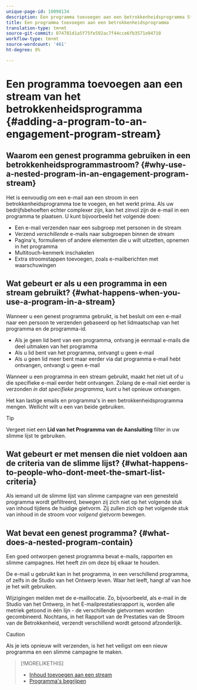```yaml
---
unique-page-id: 10098134
description: Een programma toevoegen aan een betrokkenheidsprogramma Stream - Marketo Docs - Productdocumentatie
title: Een programma toevoegen aan een betrokkenheidsprogramma
translation-type: tm+mt
source-git-commit: 074701d1a5f75fe592ac7f44cce6fb3571e94710
workflow-type: tm+mt
source-wordcount: '461'
ht-degree: 0%

---
```



# Een programma toevoegen aan een stream van het betrokkenheidsprogramma {#adding-a-program-to-an-engagement-program-stream}

## Waarom een genest programma gebruiken in een betrokkenheidsprogrammastroom? {#why-use-a-nested-program-in-an-engagement-program-stream}

Het is eenvoudig om een e-mail aan een stroom in een betrokkenheidsprogramma toe te voegen, en het werkt prima. Als uw bedrijfsbehoeften echter complexer zijn, kan het zinvol zijn de e-mail in een programma te plaatsen. U kunt bijvoorbeeld het volgende doen:

* Een e-mail verzenden naar een subgroep met personen in de stream
* Verzend *verschillende* e-mails naar subgroepen binnen de stream
* Pagina&#39;s, formulieren of andere elementen die u wilt uitzetten, opnemen in het programma
* Multitouch-kenmerk inschakelen
* Extra stroomstappen toevoegen, zoals e-mailberichten met waarschuwingen

## Wat gebeurt er als u een programma in een stream gebruikt? {#what-happens-when-you-use-a-program-in-a-stream}

Wanneer u een genest programma gebruikt, is het besluit om een e-mail naar een persoon te verzenden gebaseerd op het lidmaatschap van het programma en de programma-id.

* Als je geen lid bent van een programma, ontvang je eenmaal e-mails die deel uitmaken van het programma
* Als u lid bent van het programma, ontvangt u geen e-mail
* Als u geen lid meer bent maar eerder via dat programma e-mail hebt ontvangen, ontvangt u geen e-mail

Wanneer u een programma in een stream gebruikt, maakt het niet uit of u die specifieke e-mail eerder hebt ontvangen. Zolang de e-mail niet eerder is verzonden *in dat specifieke programma*, kunt u het opnieuw ontvangen.

Het kan lastige emails en programma&#39;s in een betrokkenheidsprogramma mengen. Wellicht wilt u een van beide gebruiken.

>[!TIP]
>
>Vergeet niet een **Lid van het Programma van de Aansluiting** filter in uw slimme lijst te gebruiken.

## Wat gebeurt er met mensen die niet voldoen aan de criteria van de slimme lijst? {#what-happens-to-people-who-dont-meet-the-smart-list-criteria}

Als iemand uit de slimme lijst van slimme campagne van een genesteld programma wordt gefiltreerd, bewegen zij zich niet op het volgende stuk van inhoud tijdens de huidige gietvorm. Zij zullen zich op het volgende stuk van inhoud in de stroom voor *volgend* gietvorm bewegen.

## Wat bevat een genest programma? {#what-does-a-nested-program-contain}

Een goed ontworpen genest programma bevat e-mails, rapporten en slimme campagnes. Het heeft zin om deze bij elkaar te houden.

De e-mail u gebruikt kan in het programma, in een verschillend programma, of zelfs in de Studio van het Ontwerp leven. Waar het leeft, hangt af van hoe je het wilt gebruiken.

Wijzigingen melden met de e-maillocatie. Zo, bijvoorbeeld, als e-mail in de Studio van het Ontwerp, in het E-mailprestatiesrapport is, worden alle metriek getoond in één lijn - de verschillende gietvormen worden gecombineerd. Nochtans, in het Rapport van de Prestaties van de Stroom van de Betrokkenheid, verzendt verschillend wordt getoond afzonderlijk.

>[!CAUTION]
>
>Als je iets opnieuw wilt verzenden, is het het veiligst om een nieuw programma en een slimme campagne te maken.

>[!MORELIKETHIS]
>
>* [Inhoud toevoegen aan een stream](/help/marketo/product-docs/email-marketing/drip-nurturing/creating-an-engagement-program/add-content-to-a-stream.md)
>* [Programma&#39;s begrijpen](/help/marketo/product-docs/core-marketo-concepts/programs/creating-programs/understanding-programs.md)

